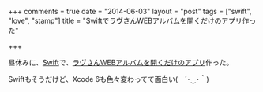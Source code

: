 +++
comments = true
date = "2014-06-03"
layout = "post"
tags = ["swift", "love", "stamp"]
title = "SwiftでラヴさんWEBアルバムを開くだけのアプリ作った"

+++

昼休みに、[Swift](https://developer.apple.com/swift/)で、[ラヴさんWEBアルバムを開くだけのアプリ](https://github.com/mono0926/SwiftSample)作った。

Swiftもそうだけど、Xcode 6も色々変わってて面白い(　´･‿･｀)
